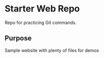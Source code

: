 # Starter Web Repo

Repo for practicing Git commands.

## Purpose

Sample website with plenty of files for demos